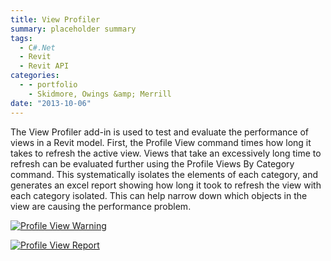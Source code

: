 ```yaml
---
title: View Profiler
summary: placeholder summary
tags:
  - C#.Net
  - Revit
  - Revit API
categories:
  - - portfolio
    - Skidmore, Owings &amp; Merrill
date: "2013-10-06"
---
```


The View Profiler add-in is used to test and evaluate the performance of views in a Revit model. First, the Profile View command times how long it takes to refresh the active view. Views that take an excessively long time to refresh can be evaluated further using the Profile Views By Category command. This systematically isolates the elements of each category, and generates an excel report showing how long it took to refresh the view with each category isolated. This can help narrow down which objects in the view are causing the performance problem.

[![Profile View Warning](Profile-View-Warning.png)](http://www.ericanastas.com/wp-content/uploads/2014/06/Profile-View-Warning.png)

[![Profile View Report](http://www.ericanastas.com/wp-content/uploads/2014/06/Profile-View-Report-636x527.png)](Profile-View-Report.png)
